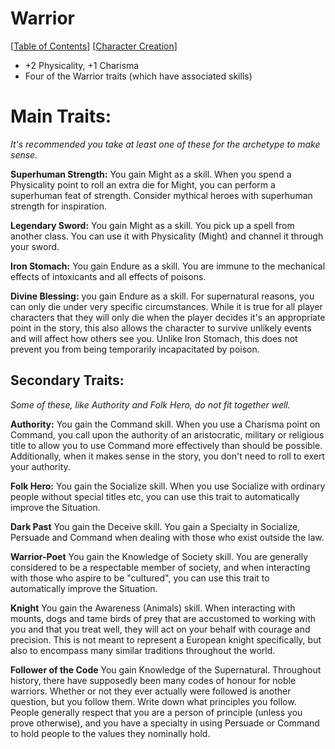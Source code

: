 
# Warrior

\[[Table of Contents](../table_of_contents.md)\] \[[Character Creation](../core_character_creation.md)\]

- +2 Physicality, +1 Charisma
- Four of the Warrior traits (which have associated skills)

# Main Traits:
*It's recommended you take at least one of these for the archetype to make sense.*

**Superhuman Strength:** You gain Might as a skill. When you spend a Physicality point to roll an extra die for Might, you can perform a superhuman feat of strength. Consider mythical heroes with superhuman strength for inspiration.

**Legendary Sword:** You gain Might as a skill. You pick up a spell from another class. You can use it with Physicality (Might) and channel it through your sword.

**Iron Stomach:** You gain Endure as a skill. You are immune to the mechanical effects of intoxicants and all effects of poisons.

**Divine Blessing:** you gain Endure as a skill. For supernatural reasons, you can only die under very specific circumstances. While it is true for all player characters that they will only die when the player decides it's an appropriate point in the story, this also allows the character to survive unlikely events and will affect how others see you. Unlike Iron Stomach, this does not prevent you from being temporarily incapacitated by poison.

## Secondary Traits:
*Some of these, like Authority and Folk Hero, do not fit together well.*

**Authority:** You gain the Command skill. When you use a Charisma point on Command, you call upon the authority of an aristocratic, military or religious title to allow you to use Command more effectively than should be possible. Additionally, when it makes sense in the story, you don't need to roll to exert your authority.

**Folk Hero:** You gain the Socialize skill. When you use Socialize with ordinary people without special titles etc, you can use this trait to automatically improve the Situation.

**Dark Past** You gain the Deceive skill. You gain a Specialty in Socialize, Persuade and Command when dealing with those who exist outside the law.

**Warrior-Poet** You gain the Knowledge of Society skill. You are generally considered to be a respectable member of society, and when interacting with those who aspire to be "cultured", you can use this trait to automatically improve the Situation.

**Knight** You gain the Awareness (Animals) skill.  When interacting with mounts, dogs and tame birds of prey that are accustomed to working with you and that you treat well, they will act on your behalf with courage and precision. This is not meant to represent a European knight specifically, but also to encompass many similar traditions throughout the world.

**Follower of the Code** You gain Knowledge of the Supernatural. Throughout history, there have supposedly been many codes of honour for noble warriors. Whether or not they ever actually were followed is another question, but you follow them. Write down what principles you follow. People generally respect that you are a person of principle (unless you prove otherwise), and you have a specialty in using Persuade or Command to hold people to the values they nominally hold.
